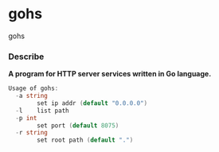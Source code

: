 # gohs
gohs

### Describe

**A program for HTTP server services written in Go language.**

```go
Usage of gohs:
  -a string
        set ip addr (default "0.0.0.0")
  -l    list path
  -p int
        set port (default 8075)
  -r string
        set root path (default ".")
```

